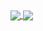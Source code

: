 <a href="https://github.com/anuraghazra/github-readme-stats">
  <img align="center" src="https://github-readme-stats.vercel.app/api/?username=andreandrade141" />
</a>
<a href="https://github.com/anuraghazra/github-readme-stats">
  <img align="center" src="https://github-readme-stats.vercel.app/api/top-langs/?username=andreandrade141&layout=compact" />
</a>

